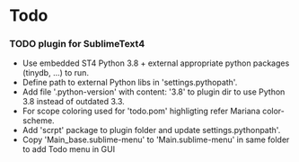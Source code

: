 # Todo
### TODO plugin for SublimeText4

- Use embedded ST4 Python 3.8 + external appropriate python packages (tinydb, ...) to run.
- Define path to external Python libs in 'settings.pythopath'.
- Add file '.python-version' with content: '3.8' to plugin dir to use Python 3.8 instead of outdated 3.3.
- For scope coloring used for 'todo.pom' highligting refer Mariana color-scheme.
- Add 'scrpt' package to plugin folder and update settings.pythonpath'.
- Copy 'Main_base.sublime-menu' to 'Main.sublime-menu' in same folder to add Todo menu in GUI